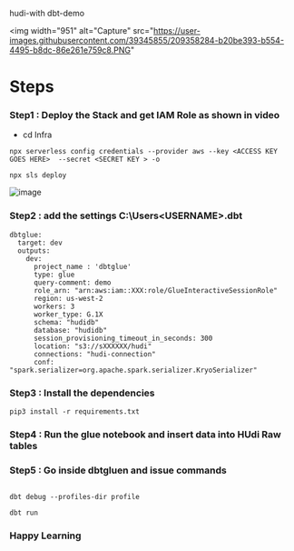 
hudi-with dbt-demo

<img width="951" alt="Capture" src="https://user-images.githubusercontent.com/39345855/209358284-b20be393-b554-4495-b8dc-86e261e759c8.PNG"


# Steps 
### Step1 : Deploy the Stack and get IAM Role as shown in video 

* cd Infra
```
npx serverless config credentials --provider aws --key <ACCESS KEY GOES HERE>  --secret <SECRET KEY > -o
  
npx sls deploy
```
 
 ![image](https://user-images.githubusercontent.com/39345855/209359135-b9585ddf-ef0c-4a81-b574-4af6c5380c58.png)

     
### Step2 : add the settings C:\Users\<USERNAME>\.dbt
```
dbtglue:
  target: dev
  outputs:
    dev:
      project_name : 'dbtglue'
      type: glue
      query-comment: demo
      role_arn: "arn:aws:iam::XXX:role/GlueInteractiveSessionRole"
      region: us-west-2
      workers: 3
      worker_type: G.1X
      schema: "hudidb"
      database: "hudidb"
      session_provisioning_timeout_in_seconds: 300
      location: "s3://sXXXXXX/hudi"
      connections: "hudi-connection"
      conf: "spark.serializer=org.apache.spark.serializer.KryoSerializer"

```
### Step3 : Install the dependencies
```
pip3 install -r requirements.txt
```

### Step4 : Run the glue notebook and insert data into HUdi Raw tables 


### Step5 : Go inside dbtgluen and issue commands
```

dbt debug --profiles-dir profile

dbt run
```

### Happy Learning
